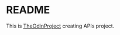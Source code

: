 # README

This is [TheOdinProject](https://www.theodinproject.com/paths/full-stack-ruby-on-rails/courses/ruby-on-rails/lessons/kittens-api) creating APIs project.
